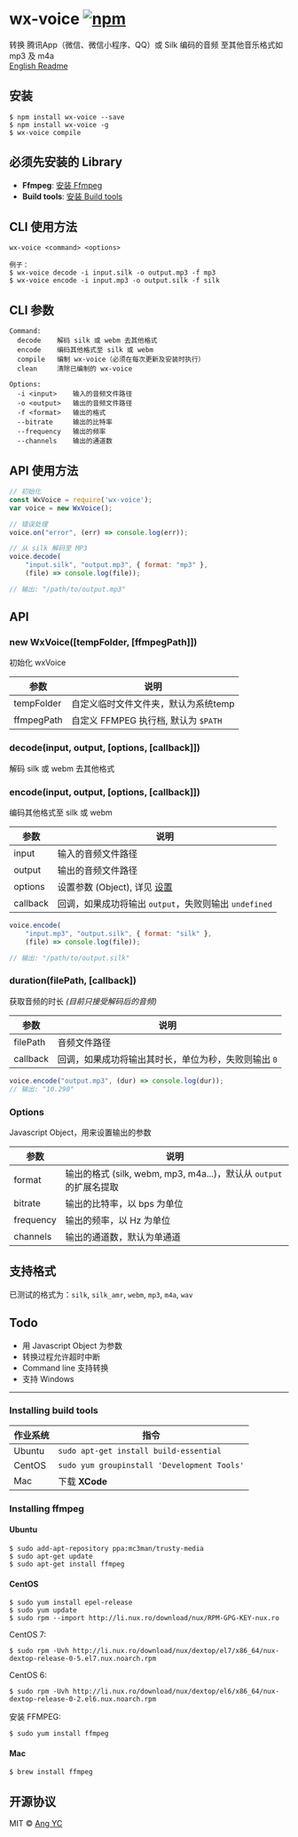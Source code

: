 # wx-voice [![npm](https://img.shields.io/npm/v/wx-voice.svg?colorB=4c1)](https://www.npmjs.com/package/wx-voice)
转换 腾讯App（微信、微信小程序、QQ）或 Silk 编码的音频 至其他音乐格式如 mp3 及 m4a  
[English Readme](README.md)


## 安装
```
$ npm install wx-voice --save
$ npm install wx-voice -g
$ wx-voice compile
```


## 必须先安装的 Library
- **Ffmpeg**: [安装 Ffmpeg](#installing-ffmpeg)
- **Build tools**: [安装 Build tools](#installing-build-tools)


## CLI 使用方法
`wx-voice <command> <options>`
```
例子：
$ wx-voice decode -i input.silk -o output.mp3 -f mp3
$ wx-voice encode -i input.mp3 -o output.silk -f silk
```


## CLI 参数
```
Command:
  decode    解码 silk 或 webm 去其他格式
  encode    编码其他格式至 silk 或 webm
  compile   编制 wx-voice（必须在每次更新及安装时执行）
  clean     清除已编制的 wx-voice

Options:
  -i <input>    输入的音频文件路径
  -o <output>   输出的音频文件路径
  -f <format>   输出的格式
  --bitrate     输出的比特率
  --frequency   输出的频率
  --channels    输出的通道数
```


## API 使用方法
```js
// 初始化
const WxVoice = require('wx-voice');
var voice = new WxVoice();

// 错误处理
voice.on("error", (err) => console.log(err));

// 从 silk 解码至 MP3
voice.decode(
    "input.silk", "output.mp3", { format: "mp3" },
    (file) => console.log(file));

// 输出: "/path/to/output.mp3"
```


## API

### new WxVoice([tempFolder, [ffmpegPath]])
初始化 wxVoice

| 参数 | 说明 |
| ---------- | ----------- |
| tempFolder | 自定义临时文件文件夹，默认为系统temp |
| ffmpegPath | 自定义 FFMPEG 执行档, 默认为 `$PATH` |

### decode(input, output, [options, [callback]])
解码 silk 或 webm 去其他格式

### encode(input, output, [options, [callback]])
编码其他格式至 silk 或 webm

| 参数 | 说明 |
| --------- | ---------------- |
| input     | 输入的音频文件路径  |
| output    | 输出的音频文件路径  |
| options   | 设置参数 (Object), 详见 [设置](#options) |
| callback  | 回调，如果成功将输出 `output`，失败则输出 `undefined` |
```js
voice.encode(
    "input.mp3", "output.silk", { format: "silk" },
    (file) => console.log(file));

// 输出: "/path/to/output.silk"
```

### duration(filePath, [callback])
获取音频的时长
*(目前只接受解码后的音频)*

| 参数 | 说明 |
| --------- | ---------------------- |
| filePath  | 音频文件路径 |
| callback  | 回调，如果成功将输出其时长，单位为秒，失败则输出 `0` |
```js
voice.encode("output.mp3", (dur) => console.log(dur));
// 输出: "10.290"
```


### Options
Javascript Object，用来设置输出的参数

| 参数       | 说明 |
| --------- | ---- |
| format    | 输出的格式 (silk, webm, mp3, m4a...)，默认从 `output` 的扩展名提取 |
| bitrate   | 输出的比特率，以 bps 为单位 |
| frequency | 输出的频率，以 Hz 为单位    |
| channels  | 输出的通道数，默认为单通道   |


## 支持格式
已测试的格式为：`silk`, `silk_amr`, `webm`, `mp3`, `m4a`, `wav`


## Todo
- 用 Javascript Object 为参数
- 转换过程允许超时中断
- Command line 支持转换
- 支持 Windows


---


### Installing build tools

| 作业系统 | 指令 |
| ------- | ---- |
| Ubuntu  | `sudo apt-get install build-essential` |
| CentOS  | `sudo yum groupinstall 'Development Tools'` |
| Mac     | 下载 **XCode** |

### Installing ffmpeg
#### Ubuntu
```
$ sudo add-apt-repository ppa:mc3man/trusty-media  
$ sudo apt-get update  
$ sudo apt-get install ffmpeg
```
#### CentOS
```
$ sudo yum install epel-release
$ sudo yum update
$ sudo rpm --import http://li.nux.ro/download/nux/RPM-GPG-KEY-nux.ro
```
CentOS 7:
```
$ sudo rpm -Uvh http://li.nux.ro/download/nux/dextop/el7/x86_64/nux-dextop-release-0-5.el7.nux.noarch.rpm
```
CentOS 6:
```
$ sudo rpm -Uvh http://li.nux.ro/download/nux/dextop/el6/x86_64/nux-dextop-release-0-2.el6.nux.noarch.rpm
```
安装 FFMPEG:
```
$ sudo yum install ffmpeg
```
#### Mac
```
$ brew install ffmpeg
```


## 开源协议
MIT © [Ang YC](https://angyc.com)
